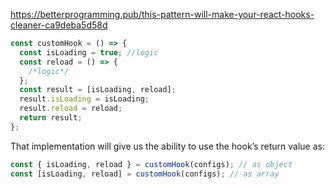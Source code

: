 
https://betterprogramming.pub/this-pattern-will-make-your-react-hooks-cleaner-ca9deba5d58d

```javascript
const customHook = () => {
  const isLoading = true; //logic
  const reload = () => {
    /*logic*/
  };
  const result = [isLoading, reload];
  result.isLoading = isLoading;
  result.reload = reload;
  return result;
};
```

That implementation will give us the ability to use the hook’s return value as:

```javascript
const { isLoading, reload } = customHook(configs); // as object
const [isLoading, reload] = customHook(configs); // as array
```
